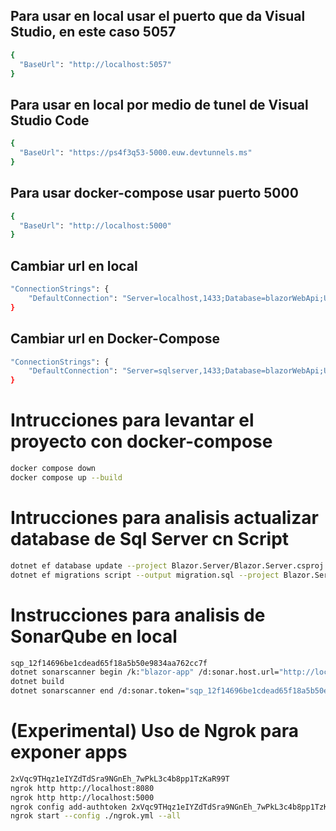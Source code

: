 ## Para usar en local usar el puerto que da Visual Studio, en este caso 5057
```bash	
{
  "BaseUrl": "http://localhost:5057"
}
```	

## Para usar en local por medio de tunel de Visual Studio Code
```bash	
{
  "BaseUrl": "https://ps4f3q53-5000.euw.devtunnels.ms"
}
```	
## Para usar docker-compose usar puerto 5000
```bash	
{
  "BaseUrl": "http://localhost:5000"
}
```	

## Cambiar url en local 
```bash	
"ConnectionStrings": {
    "DefaultConnection": "Server=localhost,1433;Database=blazorWebApi;User Id=sa;Password=TuPasswordFuerte123!;TrustServerCertificate=True;"
}
```	
## Cambiar url en Docker-Compose 
```bash	
"ConnectionStrings": {
    "DefaultConnection": "Server=sqlserver,1433;Database=blazorWebApi;User Id=sa;Password=TuPasswordFuerte123!;TrustServerCertificate=True;"
}
```	

# Intrucciones para levantar el proyecto con docker-compose

```bash
docker compose down
docker compose up --build
```

# Intrucciones para analisis actualizar database de Sql Server cn Script
```bash
dotnet ef database update --project Blazor.Server/Blazor.Server.csproj
dotnet ef migrations script --output migration.sql --project Blazor.Server/Blazor.Server.csproj
```

# Instrucciones para analisis de SonarQube en local
```bash
sqp_12f14696be1cdead65f18a5b50e9834aa762cc7f
dotnet sonarscanner begin /k:"blazor-app" /d:sonar.host.url="http://localhost:9000"  /d:sonar.token="sqp_12f14696be1cdead65f18a5b50e9834aa762cc7f"
dotnet build
dotnet sonarscanner end /d:sonar.token="sqp_12f14696be1cdead65f18a5b50e9834aa762cc7f"
```

# (Experimental) Uso de Ngrok para exponer apps
```bash
2xVqc9THqz1eIYZdTdSra9NGnEh_7wPkL3c4b8pp1TzKaR99T
ngrok http http://localhost:8080
ngrok http http://localhost:5000
ngrok config add-authtoken 2xVqc9THqz1eIYZdTdSra9NGnEh_7wPkL3c4b8pp1TzKaR99T
ngrok start --config ./ngrok.yml --all

```